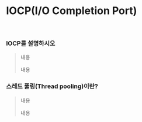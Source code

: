 # IOCP(I/O Completion Port)

<br>

### IOCP를 설명하시오

> 내용
>
> 내용

### 스레드 풀링(Thread pooling)이란?

> 내용
>
> 내용
